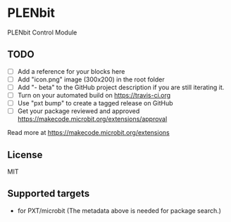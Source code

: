 # PLENbit

PLENbit Control Module

## TODO

- [ ] Add a reference for your blocks here
- [ ] Add "icon.png" image (300x200) in the root folder
- [ ] Add "- beta" to the GitHub project description if you are still iterating it.
- [ ] Turn on your automated build on https://travis-ci.org
- [ ] Use "pxt bump" to create a tagged release on GitHub
- [ ] Get your package reviewed and approved https://makecode.microbit.org/extensions/approval

Read more at https://makecode.microbit.org/extensions

## License

MIT

## Supported targets

* for PXT/microbit
(The metadata above is needed for package search.)

